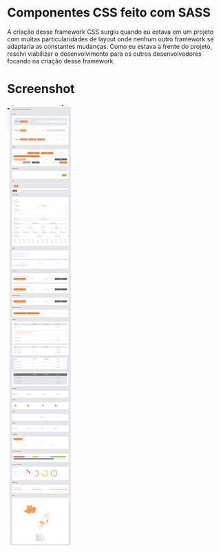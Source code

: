 # Componentes CSS feito com SASS

A criação desse framework CSS surgiu quando eu estava em um projeto com muitas particularidades de layout onde nenhum outro framework se adaptaria as constantes mudanças. Como eu estava a frente do projeto, resolvi viabilizar o desenvolvimento para os outros desenvolvedores focando na criação desse framework.

# Screenshot

![Bonistrap](https://github.com/fabinppk/componentes-sass/blob/master/screenshot/screen_capture_bonistrap.png)
